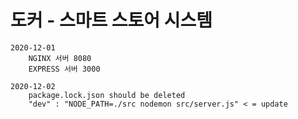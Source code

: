 # 도커 - 스마트 스토어 시스템

    2020-12-01
        NGINX 서버 8080
        EXPRESS 서버 3000

    2020-12-02 
        package.lock.json should be deleted
        "dev" : "NODE_PATH=./src nodemon src/server.js" < = update
        